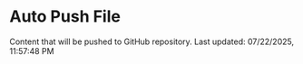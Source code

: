 # Auto Push File

Content that will be pushed to GitHub repository.
Last updated: 07/22/2025, 11:57:48 PM
